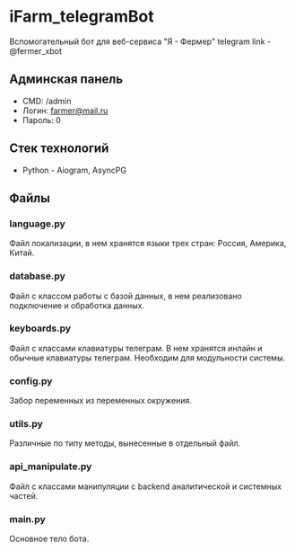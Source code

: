# iFarm_telegramBot

Вспомогательный бот для веб-сервиса "Я - Фермер"
telegram link - @fermer_xbot

## Админская панель

- CMD: /admin
- Логин: farmer@mail.ru
- Пароль: 0

## Стек технологий

- Python - Aiogram, AsyncPG

## Файлы

### language.py

Файл локализации, в нем хранятся языки трех стран: Россия, Америка, Китай.

### database.py

Файл с классом работы с базой данных, в нем реализовано подключение и обработка данных.

### keyboards.py

Файл с классами клавиатуры телеграм. В нем хранятся инлайн и обычные клавиатуры телеграм. Необходим для модульности системы.

### config.py

Забор переменных из переменных окружения.

### utils.py

Различные по типу методы, вынесенные в отдельный файл.

### api_manipulate.py

Файл с классами манипуляции с backend аналитической и системных частей.

### main.py

Основное тело бота.
